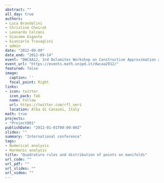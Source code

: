 ```yaml
---
abstract: ""
all_day: true
authors:
- Luca Brandolini
- Christine Choirat
- Leonardo Colzani
- Giacomo Gigante
- Giancarlo Travaglini
- admin
date: "2012-09-09"
date_end: "2012-09-14"
event: "DWCAA12, 3rd Dolomites Workshop on Constructive Approximation and Applications"
event_url: "https://events.math.unipd.it/dwcaa2012/"
featured: false
image:
  caption: ''
  focal_point: Right
links:
- icon: twitter
  icon_pack: fab
  name: Follow
  url: https://twitter.com/rfl_seri
  location: Alba di Canazei, Italy
math: true
projects:
- "Project001"
publishDate: "2012-01-01T00:00:00Z"
slides: ""
summary: "International conference"
tags:
- Numerical analysis
- Harmonic analysis
title: "Quadrature rules and distribution of points on manifolds"
url_code: ""
url_pdf: ""
url_slides: ""
url_video: ""
---
```

